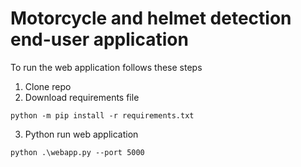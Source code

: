 # Motorcycle and helmet detection end-user application

To run the web application follows these steps 
1. Clone repo
2. Download requirements file
```
python -m pip install -r requirements.txt
```
3. Python run web application
```
python .\webapp.py --port 5000 
```
